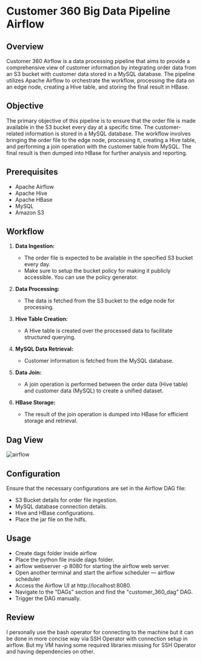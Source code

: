 # Customer 360  Big Data Pipeline Airflow

## Overview

Customer 360 Airflow is a data processing pipeline that aims to provide a comprehensive view of customer information by integrating order data from an S3 bucket with customer data stored in a MySQL database. The pipeline utilizes Apache Airflow to orchestrate the workflow, processing the data on an edge node, creating a Hive table, and storing the final result in HBase.

## Objective

The primary objective of this pipeline is to ensure that the order file is made available in the S3 bucket every day at a specific time. The customer-related information is stored in a MySQL database. The workflow involves bringing the order file to the edge node, processing it, creating a Hive table, and performing a join operation with the customer table from MySQL. The final result is then dumped into HBase for further analysis and reporting.

## Prerequisites
- Apache Airflow
- Apache Hive
- Apache HBase
- MySQL
- Amazon S3
  
## Workflow

1. **Data Ingestion:**
   - The order file is expected to be available in the specified S3 bucket every day.
   - Make sure to setup the bucket policy for making it publicly accessible. You can use the policy generator.

2. **Data Processing:**
   - The data is fetched from the S3 bucket to the edge node for processing.

3. **Hive Table Creation:**
   - A Hive table is created over the processed data to facilitate structured querying.

4. **MySQL Data Retrieval:**
   - Customer information is fetched from the MySQL database.

5. **Data Join:**
   - A join operation is performed between the order data (Hive table) and customer data (MySQL) to create a unified dataset.

6. **HBase Storage:**
   - The result of the join operation is dumped into HBase for efficient storage and retrieval.

## Dag View
![airflow](https://github.com/aryanR27/Customer-360-BigData-pipeline/assets/60980375/4cdb1b7e-7504-45a5-ae71-f55c54331856)

## Configuration

Ensure that the necessary configurations are set in the Airflow DAG file:

- S3 Bucket details for order file ingestion.
- MySQL database connection details.
- Hive and HBase configurations.
- Place the jar file on the hdfs.

## Usage

- Create dags folder inside airflow
- Place the python file inside dags folder.
- airflow webserver -p 8080 for starting the airflow web server.
- Open another terminal and start the airflow scheduler — airflow scheduler
- Access the Airflow UI at http://localhost:8080.
- Navigate to the "DAGs" section and find the "customer_360_dag" DAG.
- Trigger the DAG manually.

## Review
I personally use the bash operator for connecting to the machine but it can be done in more concise way via SSH Operator with connection setup in airflow. But my VM having some required libraries missing for SSH Operator and having dependencies on other.
